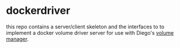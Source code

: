 # dockerdriver

this repo contains a server/client skeleton and the interfaces to to implement a docker volume driver server for use with Diego's [volume manager](https://github.com/cloudfoundry-incubator/volman).

